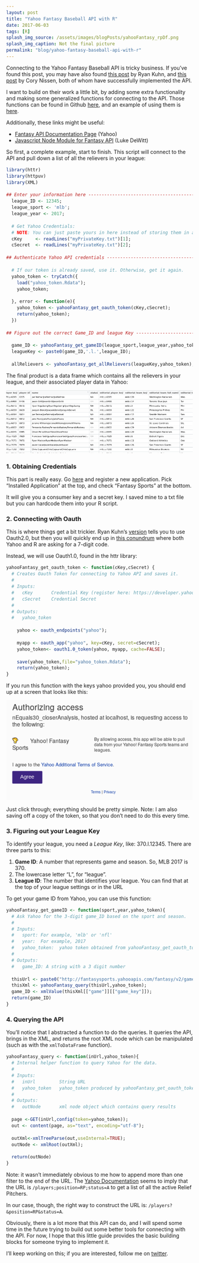 ```yaml
---
layout: post
title: "Yahoo Fantasy Baseball API with R"
date: 2017-06-03
tags: [R]
splash_img_source: /assets/images/blogPosts/yahooFantasy_rpDf.png
splash_img_caption: Not the final picture 
permalink: "blog/yahoo-fantasy-baseball-api-with-r"
---
```



Connecting to the Yahoo Fantasy Baseball API is tricky business. If you’ve found this post, you may have also found [this post](http://ryankuhn.net/blog/Fantasy-Football-in-R-Part-I) by Ryan Kuhn, and [this post](http://blog.corynissen.com/2013/12/using-r-to-analyze-yahoo-fantasy.html) by Cory Nissen, both of whom have successfully implemented the API.

I want to build on their work a little bit, by adding some extra functionality and making some generalized functions for connecting to the API. Those functions can be found in Github [here](https://github.com/nequals30/baseball_closer/blob/master/R_func_yahooAPI.R), and an example of using them is [here](https://github.com/nequals30/baseball_closer/blob/master/R_main_baseballCloser.R).

Additionally, these links might be useful:

* [Fantasy API Documentation Page](https://developer.yahoo.com/fantasysports/guide/) (Yahoo)
* [Javascript Node Module for Fantasy API](http://yfantasysandbox.herokuapp.com/) (Luke DeWitt)

So first, a complete example, start to finish. This script will connect to the API and pull down a list of all the relievers in your league:

```R
library(httr)
library(httpuv)
library(XML)

## Enter your information here --------------------------------------------------------
  league_ID <- 12345;
  league_sport <- 'mlb';
  league_year <- 2017;

  # Get Yahoo Credentials:
  # NOTE: You can just paste yours in here instead of storing them in a file like me.
  cKey     <- readLines("myPrivateKey.txt")[1];
  cSecret  <- readLines("myPrivateKey.txt")[2];
  
## Authenticate Yahoo API credentials -------------------------------------------------

  # If our token is already saved, use it. Otherwise, get it again.
  yahoo_token <- tryCatch({
    load("yahoo_token.Rdata");
    yahoo_token;
    
  }, error <- function(e){
    yahoo_token <- yahooFantasy_get_oauth_token(cKey,cSecret);
    return(yahoo_token);
  })
  
## Figure out the correct Game_ID and league Key ---------------------------------------
  
  game_ID <- yahooFantasy_get_gameID(league_sport,league_year,yahoo_token);
  leagueKey <- paste0(game_ID,'.l.',league_ID);
  
  allRelievers <- yahooFantasy_get_allRelievers(leagueKey,yahoo_token);

```

The final product is a data frame which contains all the relievers in your league, and their associated player data in Yahoo:

![Data Frame with all RPs](/assets/images/blogPosts/yahooFantasy_rpDf.png)

### 1. Obtaining Credentials

This part is really easy. Go [here](https://developer.yahoo.com/apps/create/) and register a new application. Pick “Installed Application” at the top, and check “Fantasy Sports” at the bottom.

It will give you a consumer key and a secret key. I saved mine to a txt file but you can hardcode them into your R script.

### 2. Connecting with Oauth

This is where things get a bit trickier. Ryan Kuhn’s [version](http://ryankuhn.net/blog/Fantasy-Football-in-R-Part-I) tells you to use Oauth2.0, but then you will quickly end up in [this conundrum](https://stackoverflow.com/questions/36893652/integrating-yahoo-sports-api-data) where both Yahoo and R are asking for a 7-digit code.

Instead, we will use Oauth1.0, found in the httr library:

```R
yahooFantasy_get_oauth_token <- function(cKey,cSecret) {
  # Creates Oauth Token for connecting to Yahoo API and saves it.
  #
  # Inputs:
  #   cKey       Credential Key (register here: https://developer.yahoo.com/apps/create)
  #   cSecret    Credential Secret
  #
  # Outputs:
  #   yahoo_token

    yahoo <- oauth_endpoints("yahoo");
    
    myapp <- oauth_app("yahoo", key=cKey, secret=cSecret);
    yahoo_token<- oauth1.0_token(yahoo, myapp, cache=FALSE);
    
    save(yahoo_token,file="yahoo_token.Rdata");
    return(yahoo_token);
}
```

If you run this function with the keys yahoo provided you, you should end up at a screen that looks like this:

![Yahoo Fantasy Oauth](/assets/images/blogPosts/yahooFantasy_oauth.png)

Just click through; everything should be pretty simple. Note: I am also saving off a copy of the token, so that you don’t need to do this every time.

### 3. Figuring out your League Key

To identify your league, you need a _League Key_, like: 370.l.12345. There are three parts to this:

1. __Game ID__: A number that represents game and season. So, MLB 2017 is 370.
2. The lowercase letter “L”, for “league”.
3. __League ID__: The number that identifies your league. You can find that at the top of your league settings or in the URL

To get your game ID from Yahoo, you can use this function:

```R
yahooFantasy_get_gameID <- function(sport,year,yahoo_token){
  # Ask Yahoo for the 3-digit game_ID based on the sport and season.
  #
  # Inputs:
  #   sport: For example, 'mlb' or 'nfl'
  #   year:  For example, 2017
  #   yahoo_token:  yahoo token obtained from yahooFantasy_get_oauth_token
  #
  # Outputs:
  #   game_ID: A string with a 3 digit number
  
  thisUrl <- paste0("http://fantasysports.yahooapis.com/fantasy/v2/game/",sport,'?season=',year);
  thisXml <- yahooFantasy_query(thisUrl,yahoo_token);
  game_ID <- xmlValue(thisXml[["game"]][["game_key"]]);
  return(game_ID)
}
```

### 4. Querying the API

You’ll notice that I abstracted a function to do the queries. It queries the API, brings in the XML, and returns the root XML node which can be manipulated (such as with the `xmlToDataFrame` function).

```R
yahooFantasy_query <- function(inUrl,yahoo_token){
  # Internal helper function to query Yahoo for the data.
  #
  # Inputs:
  #   inUrl         String URL
  #   yahoo_token   yahoo_token produced by yahooFantasy_get_oauth_token
  #
  # Outputs: 
  #   outNode       xml node object which contains query results
  
  page <-GET(inUrl,config(token=yahoo_token));
  out <- content(page, as="text", encoding="utf-8");
  
  outXml<-xmlTreeParse(out,useInternal=TRUE);
  outNode <- xmlRoot(outXml);
  
  return(outNode)
}
```

Note: it wasn’t immediately obvious to me how to append more than one filter to the end of the URL. The [Yahoo Documentation](https://developer.yahoo.com/fantasysports/guide/#players-collection) seems to imply that the URL is `/players;position=RP;status=A` to get a list of all the active Relief Pitchers.

In our case, though, the right way to construct the URL is: `/players?&position=RP&status=A`.

Obviously, there is a lot more that this API can do, and I will spend some time in the future trying to build out some better tools for connecting with the API. For now, I hope that this little guide provides the basic building blocks for someone trying to implement it.

I’ll keep working on this; if you are interested, follow me on [twitter](https://twitter.com/nequals30).

